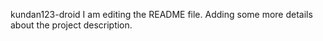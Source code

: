 kundan123-droid
I am editing the README file. Adding some more details about the project description.
